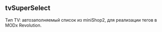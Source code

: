 ## tvSuperSelect

Тип TV: автозаполняемый список из miniShop2, для реализации тегов в MODx Revolution.